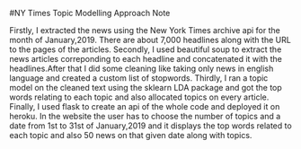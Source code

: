#NY Times Topic Modelling Approach Note

Firstly, I extracted the news using the New York Times archive api for the month of January,2019. There are about 7,000 headlines along with the URL to the pages of the articles.
Secondly, I used beautiful soup to extract the news articles correponding to each headline and concatenated it with the headlines.After that I did some cleaning like taking only news in english language and created a custom list of stopwords.
Thirdly, I ran a topic model on the cleaned text using the sklearn LDA package and got the top words relating to each topic and also allocated topics on every article.
Finally, I used flask to create an api of the whole code and deployed it on heroku.
In the website the user has to choose the number of topics and a date from 1st to 31st of January,2019 and it displays the top words related to each topic and also 50 news on that given date along with topics.
